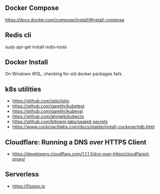 ## Docker Compose  
https://docs.docker.com/compose/install/#install-compose

## Redis cli  
sudo apt-get install redis-tools

## Docker Install
On Windows WSL, checking for old docker packages fails

## k8s utilities
* https://github.com/istio/istio
* https://github.com/garethr/kubetest  
* https://github.com/garethr/kubeval  
* https://github.com/ahmetb/kubectx  
* https://github.com/bitnami-labs/sealed-secrets
* https://www.cockroachlabs.com/docs/stable/install-cockroachdb.html

## Cloudflare: Running a DNS over HTTPS Client
* https://developers.cloudflare.com/1.1.1.1/dns-over-https/cloudflared-proxy/

## Serverless
* https://fission.io

